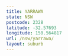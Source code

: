 ```yaml
---
title: YARRAWA
state: NSW
postcode: 2328
latitude: -32.57693
longitude: 150.564817
url: /nsw/yarrawa/
layout: suburb
---
```


